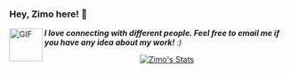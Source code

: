 ### Hey, Zimo here! 👋 

<img align="left" alt="GIF" src="https://media.giphy.com/media/LnQjpWaON8nhr21vNW/giphy.gif" width="60" title="Say HI"> <em><b>I love connecting with different people. Feel free to email me if you have any idea about my work! </b> :)</em>
<br>

<p align="center">
  <a href="https://github.com/zimo1412" class="rich-diff-level-one">
    <img src="https://github-readme-stats.vercel.app/api?username=zimo1412&title_color=333&text_color=777" alt="Zimo's Stats" >
    <!-- &hide=issues
    <img src="https://github-readme-stats.vercel.app/api?username=Charmve&hide=issues&title_color=333&text_color=777" alt="Charmve's Stats" >
    -->
  </a>
</p>
